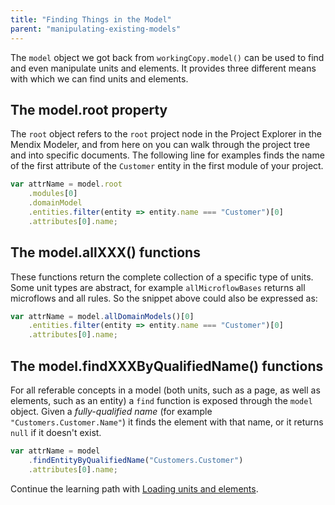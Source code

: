 ```yaml
---
title: "Finding Things in the Model"
parent: "manipulating-existing-models"
---
```

The `model` object we got back from `workingCopy.model()` can be used to find and even manipulate units and elements. It provides three different means with which we can find units and elements.

## The model.root property

The `root` object refers to the `root` project node in the Project Explorer in the Mendix Modeler, and from here on you can walk through the project tree and into specific documents. The following line for examples finds the name of the first attribute of the `Customer` entity in the first module of your project.

```js
var attrName = model.root
	.modules[0]
	.domainModel
	.entities.filter(entity => entity.name === "Customer")[0]
	.attributes[0].name;
```

## The model.allXXX() functions

These functions return the complete collection of a specific type of units. Some unit types are abstract, for example `allMicroflowBases` returns all microflows and all rules. So the snippet above could also be expressed as:

```js
var attrName = model.allDomainModels()[0]
	.entities.filter(entity => entity.name === "Customer")[0]
	.attributes[0].name;
```

## The model.findXXXByQualifiedName() functions

For all referable concepts in a model (both units, such as a page, as well as elements, such as an entity) a `find` function is exposed through the `model` object. Given a _fully-qualified name_ (for example `"Customers.Customer.Name"`) it finds the element with that name, or it returns `null` if it doesn't exist.

```js
var attrName = model
	.findEntityByQualifiedName("Customers.Customer")
	.attributes[0].name;
```

Continue the learning path with [Loading units and elements](loading-units-and-elements).
